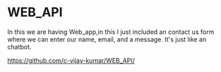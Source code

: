 # WEB_API

In this we are having Web_app,in this I just included an contact us form where we can enter our name, email, and a message. It's just like an chatbot.

https://github.com/c-vijay-kumar/WEB_API/
